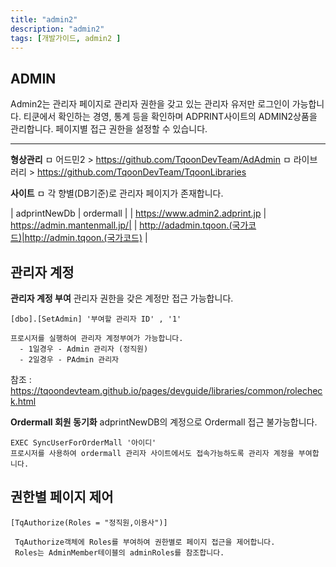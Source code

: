 ```yaml
---
title: "admin2"
description: "admin2"
tags: [개발가이드, admin2 ]
---
```


## ADMIN
Admin2는 관리자 페이지로 관리자 권한을 갖고 있는 관리자 유저만 로그인이 가능합니다.
티쿤에서 확인하는 경영, 통계 등을 확인하며 ADPRINT사이트의 ADMIN2상품을 관리합니다.
페이지별 접근 권한을 설정할 수 있습니다.

---

 **형상관리**
  ㅁ 어드민2 > https://github.com/TqoonDevTeam/AdAdmin
  ㅁ 라이브러리 > https://github.com/TqoonDevTeam/TqoonLibraries



  **사이트**
  ㅁ 각 향별(DB기준)로 관리자 페이지가 존재합니다.

| adprintNewDb  | ordermall | 
|  https://www.admin2.adprint.jp | https://admin.mantenmall.jp/| 
|  http://adadmin.tqoon.(국가코드)|http://admin.tqoon.(국가코드) | 




## 관리자 계정

  **관리자 계정 부여** 
   관리자 권한을 갖은 계정만 접근 가능합니다.

    [dbo].[SetAdmin] '부여할 관리자 ID' , '1'

    프로시저를 실행하여 관리자 계정부여가 가능합니다.
      - 1일경우 - Admin 관리자 (정직원)
      - 2일경우 - PAdmin 관리자

  참조 : https://tqoondevteam.github.io/pages/devguide/libraries/common/rolecheck.html 

  **Ordermall 회원 동기화**
    adprintNewDB의 계정으로 Ordermall 접근 불가능합니다.
  
    EXEC SyncUserForOrderMall '아이디'
    프로시저를 사용하여 ordermall 관리자 사이트에서도 접속가능하도록 관리자 계정을 부여합니다.
    

## 권한별 페이지 제어

    [TqAuthorize(Roles = "정직원,이용사")]
     
     TqAuthorize객체에 Roles를 부여하여 권한별로 페이지 접근을 제어합니다.
     Roles는 AdminMember테이블의 adminRoles를 참조합니다.

   
